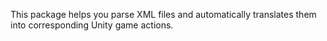 This package helps you parse XML files and automatically translates them into corresponding Unity game actions. 

